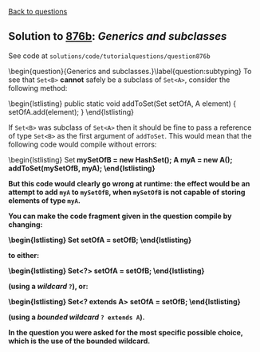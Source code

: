 [Back to questions](../README.md)

## Solution to [876b](../questions/876b): *Generics and subclasses*

See code at `solutions/code/tutorialquestions/question876b`

\begin{question}{Generics and subclasses.}\label{question:subtyping}
To see that `Set<B>` **cannot** safely be a subclass of `Set<A>`, consider the following method:

\begin{lstlisting}
public static void addToSet(Set<A> setOfA, A element) {
    setOfA.add(element);
}
\end{lstlisting}

If `Set<B>` was subclass of `Set<A>` then it should be fine to pass a reference of type
`Set<B>` as the first argument of `addToSet`.  This would mean that the following code would compile without errors:

\begin{lstlisting}
Set<B> mySetOfB = new HashSet<B>();
A myA = new A();
addToSet(mySetOfB, myA);
\end{lstlisting}

But this code would clearly go wrong at runtime: the effect would be an attempt to add `myA` to `mySetOfB`, when
`mySetOfB` is not capable of storing elements of type `myA`.

You can make the code fragment given in the question compile by changing:

\begin{lstlisting}
Set<A> setOfA = setOfB;
\end{lstlisting}

to either:

\begin{lstlisting}
Set<?> setOfA = setOfB;
\end{lstlisting}

(using a *wildcard* `?`), or:

\begin{lstlisting}
Set<? extends A> setOfA = setOfB;
\end{lstlisting}

(using a *bounded wildcard* `? extends A`).

In the question you were asked for the most specific possible choice, which is the use of the bounded wildcard.
